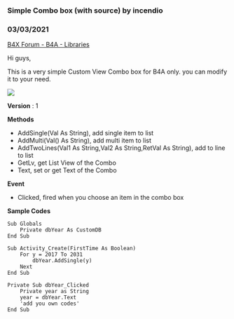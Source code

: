 ### Simple Combo box (with source) by incendio
### 03/03/2021
[B4X Forum - B4A - Libraries](https://www.b4x.com/android/forum/threads/127539/)

Hi guys,  
  
This is a very simple Custom View Combo box for B4A only. you can modify it to your need.  
  
![](https://www.b4x.com/android/forum/attachments/107805)  
  
**Version** : 1  
  
**Methods**  

- AddSingle(Val As String), add single item to list
- AddMulti(Val() As String), add multi item to list
- AddTwoLines(Val1 As String,Val2 As String,RetVal As String), add to line to list
- GetLv, get List View of the Combo
- Text, set or get Text of the Combo

**Event**  

- Clicked, fired when you choose an item in the combo box

**Sample Codes**  

```B4X
Sub Globals  
    Private dbYear As CustomDB  
End Sub  
  
Sub Activity_Create(FirstTime As Boolean)  
    For y = 2017 To 2031  
        dbYear.AddSingle(y)  
    Next  
End Sub  
  
Private Sub dbYear_Clicked  
    Private year as String  
    year = dbYear.Text  
    'add you own codes'  
End Sub
```